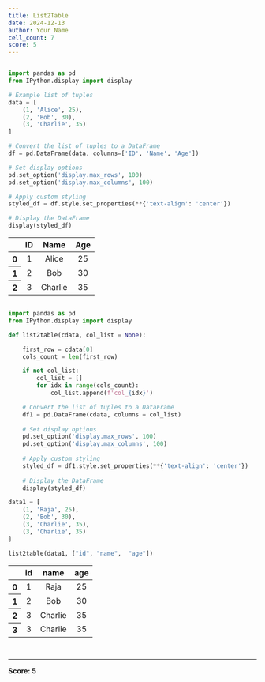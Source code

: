 ```yaml
---
title: List2Table
date: 2024-12-13
author: Your Name
cell_count: 7
score: 5
---
```


```python

```


```python
import pandas as pd
from IPython.display import display

# Example list of tuples
data = [
    (1, 'Alice', 25),
    (2, 'Bob', 30),
    (3, 'Charlie', 35)
]

# Convert the list of tuples to a DataFrame
df = pd.DataFrame(data, columns=['ID', 'Name', 'Age'])

# Set display options
pd.set_option('display.max_rows', 100)
pd.set_option('display.max_columns', 100)

# Apply custom styling
styled_df = df.style.set_properties(**{'text-align': 'center'})

# Display the DataFrame
display(styled_df)
```


<style type="text/css">
#T_90abf_row0_col0, #T_90abf_row0_col1, #T_90abf_row0_col2, #T_90abf_row1_col0, #T_90abf_row1_col1, #T_90abf_row1_col2, #T_90abf_row2_col0, #T_90abf_row2_col1, #T_90abf_row2_col2 {
  text-align: center;
}
</style>
<table id="T_90abf">
  <thead>
    <tr>
      <th class="blank level0" >&nbsp;</th>
      <th id="T_90abf_level0_col0" class="col_heading level0 col0" >ID</th>
      <th id="T_90abf_level0_col1" class="col_heading level0 col1" >Name</th>
      <th id="T_90abf_level0_col2" class="col_heading level0 col2" >Age</th>
    </tr>
  </thead>
  <tbody>
    <tr>
      <th id="T_90abf_level0_row0" class="row_heading level0 row0" >0</th>
      <td id="T_90abf_row0_col0" class="data row0 col0" >1</td>
      <td id="T_90abf_row0_col1" class="data row0 col1" >Alice</td>
      <td id="T_90abf_row0_col2" class="data row0 col2" >25</td>
    </tr>
    <tr>
      <th id="T_90abf_level0_row1" class="row_heading level0 row1" >1</th>
      <td id="T_90abf_row1_col0" class="data row1 col0" >2</td>
      <td id="T_90abf_row1_col1" class="data row1 col1" >Bob</td>
      <td id="T_90abf_row1_col2" class="data row1 col2" >30</td>
    </tr>
    <tr>
      <th id="T_90abf_level0_row2" class="row_heading level0 row2" >2</th>
      <td id="T_90abf_row2_col0" class="data row2 col0" >3</td>
      <td id="T_90abf_row2_col1" class="data row2 col1" >Charlie</td>
      <td id="T_90abf_row2_col2" class="data row2 col2" >35</td>
    </tr>
  </tbody>
</table>




```python

import pandas as pd
from IPython.display import display

def list2table(cdata, col_list = None):

    first_row = cdata[0]
    cols_count = len(first_row)

    if not col_list:
        col_list = []
        for idx in range(cols_count):
            col_list.append(f'col_{idx}')

    # Convert the list of tuples to a DataFrame
    df1 = pd.DataFrame(cdata, columns = col_list)
    
    # Set display options
    pd.set_option('display.max_rows', 100)
    pd.set_option('display.max_columns', 100)
    
    # Apply custom styling
    styled_df = df1.style.set_properties(**{'text-align': 'center'})
    
    # Display the DataFrame
    display(styled_df)
```


```python
data1 = [
    (1, 'Raja', 25),
    (2, 'Bob', 30),
    (3, 'Charlie', 35),
    (3, 'Charlie', 35)
]
```


```python
list2table(data1, ["id", "name",  "age"])
```


<style type="text/css">
#T_62f1f_row0_col0, #T_62f1f_row0_col1, #T_62f1f_row0_col2, #T_62f1f_row1_col0, #T_62f1f_row1_col1, #T_62f1f_row1_col2, #T_62f1f_row2_col0, #T_62f1f_row2_col1, #T_62f1f_row2_col2, #T_62f1f_row3_col0, #T_62f1f_row3_col1, #T_62f1f_row3_col2 {
  text-align: center;
}
</style>
<table id="T_62f1f">
  <thead>
    <tr>
      <th class="blank level0" >&nbsp;</th>
      <th id="T_62f1f_level0_col0" class="col_heading level0 col0" >id</th>
      <th id="T_62f1f_level0_col1" class="col_heading level0 col1" >name</th>
      <th id="T_62f1f_level0_col2" class="col_heading level0 col2" >age</th>
    </tr>
  </thead>
  <tbody>
    <tr>
      <th id="T_62f1f_level0_row0" class="row_heading level0 row0" >0</th>
      <td id="T_62f1f_row0_col0" class="data row0 col0" >1</td>
      <td id="T_62f1f_row0_col1" class="data row0 col1" >Raja</td>
      <td id="T_62f1f_row0_col2" class="data row0 col2" >25</td>
    </tr>
    <tr>
      <th id="T_62f1f_level0_row1" class="row_heading level0 row1" >1</th>
      <td id="T_62f1f_row1_col0" class="data row1 col0" >2</td>
      <td id="T_62f1f_row1_col1" class="data row1 col1" >Bob</td>
      <td id="T_62f1f_row1_col2" class="data row1 col2" >30</td>
    </tr>
    <tr>
      <th id="T_62f1f_level0_row2" class="row_heading level0 row2" >2</th>
      <td id="T_62f1f_row2_col0" class="data row2 col0" >3</td>
      <td id="T_62f1f_row2_col1" class="data row2 col1" >Charlie</td>
      <td id="T_62f1f_row2_col2" class="data row2 col2" >35</td>
    </tr>
    <tr>
      <th id="T_62f1f_level0_row3" class="row_heading level0 row3" >3</th>
      <td id="T_62f1f_row3_col0" class="data row3 col0" >3</td>
      <td id="T_62f1f_row3_col1" class="data row3 col1" >Charlie</td>
      <td id="T_62f1f_row3_col2" class="data row3 col2" >35</td>
    </tr>
  </tbody>
</table>




```python

```


```python

```


---
**Score: 5**